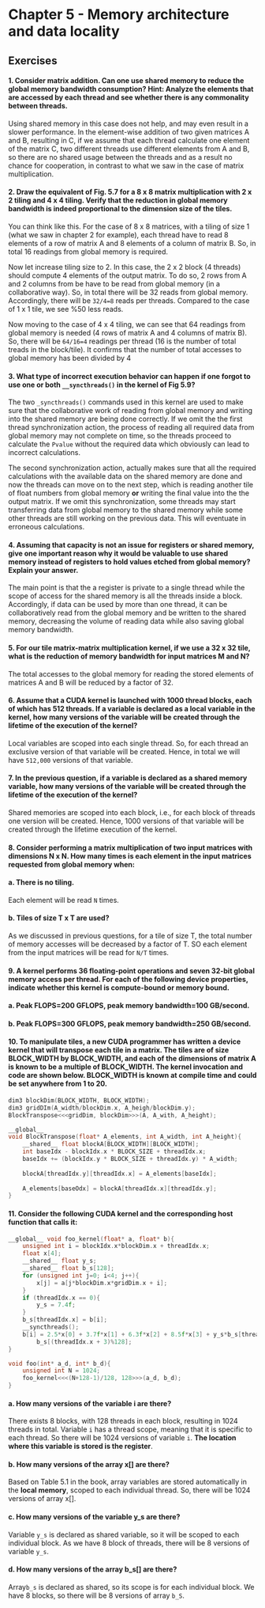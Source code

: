 # Chapter 5 - Memory architecture and data locality

## Exercises

#### 1. Consider matrix addition. Can one use shared memory to reduce the global memory bandwidth consumption? Hint: Analyze the elements that are accessed by each thread and see whether there is any commonality between threads.

Using shared memory in this case does not help, and may even result in a slower performance. In the element-wise addition of two given matrices A and B, resulting in C, if we assume that each thread calculate one element of the matrix C, two different threads use different elements from A and B, so there are no shared usage between the threads and as a result no chance for cooperation, in contrast to what we saw in the case of matrix multiplication.

#### 2. Draw the equivalent of Fig. 5.7 for a 8 x 8 matrix multiplication with 2 x 2 tiling and 4 x 4 tiling. Verify that the reduction in global memory bandwidth is indeed proportional to the dimension size of the tiles.

You can think like this. For the case of 8 x 8 matrices, with a tiling of size 1 (what we saw in chapter 2 for example), each thread have to read 8 elements of a row of matrix A and 8 elements of a column of matrix B. So, in total 16 readings from global memory is required.

Now let increase tiling size to 2. In this case, the 2 x 2 block (4 threads) should compute 4 elements of the output matrix. To do so, 2 rows from A and 2 columns from be have to be read from global memory (in a collaborative way). So, in total there will be 32 reads from global memory. Accordingly, there will be `32/4=8` reads per threads. Compared to the case of 1 x 1 tile, we see %50 less reads.

Now moving to the case of 4 x 4 tiling, we can see that 64 readings from global memory is needed (4 rows of matrix A and 4 columns of matrix B). So, there will be `64/16=4` readings per thread (16 is the number of total treads in the block/tile). It confirms that the number of total accesses to global memory has been divided by 4

#### 3. What type of incorrect execution behavior can happen if one forgot to use one or both `__syncthreads()` in the kernel of Fig 5.9?

The two `_syncthreads()` commands used in this kernel are used to make sure that the collaborative work of reading from global memory and writing into the shared memory are being done correctly. If we omit the  the first thread synchronization action, the process of reading all required data from global memory may not complete on time, so the threads proceed to calculate the `Pvalue` without the required data which obviously can lead to incorrect calculations. 

The second synchronization action, actually makes sure that all the required calculations with the available data on the shared memory are done and now the threads can move on to the next step, which is reading another tile of float numbers from global memory **or** writing the final value into the the output matrix. If we omit this synchronization, some threads may start transferring data from global memory to the shared memory while some other threads are still working on the previous data. This will eventuate in erroneous calculations.

#### 4. Assuming that capacity is not an issue for registers or shared memory, give one important reason why it would be valuable to use shared memory instead of registers to hold values etched from global memory? Explain your answer.

The main point is that the a register is private to a single thread while the scope of access for the shared memory is all the threads inside a block. Accordingly, if data can be used by more than one thread, it can be collaboratively read from the global memory and be written to the shared memory, decreasing the volume of reading data while also saving global memory bandwidth.

#### 5. For our tile matrix-matrix multiplication kernel, if we use a 32 x 32 tile, what is the reduction of memory bandwidth for input matrices M and N?

The total accesses to the global memory for reading the stored elements of matrices A and B will be reduced by a factor of 32.

#### 6. Assume that a CUDA kernel is launched with 1000 thread blocks, each of which has 512 threads. If a variable is declared as a local variable in the kernel, how many versions of the variable will be created through the lifetime of the execution of the kernel?

Local variables are scoped into each single thread. So, for each thread an exclusive version of that variable will be created. Hence, in total we will have `512,000` versions of that variable.

#### 7. In the previous question, if a variable is declared as a shared memory variable, how many versions of the variable will be created through the lifetime of the execution of the kernel?

Shared memories are scoped into each block, i.e., for each block of threads one version will be created. Hence, 1000 versions of that variable will be created through the lifetime execution of the kernel.

#### 8. Consider performing a matrix multiplication of two input matrices with dimensions N x N. How many times is each element in the input matrices requested from global memory when:

#### a. There is no tiling.

Each element will be read `N` times.

#### b. Tiles of size T x T are used?

As we discussed in previous questions, for a tile of size T, the total number of memory accesses will be decreased by a factor of T. SO each element from the input matrices will be read for `N/T` times.

#### 9. A kernel performs 36 floating-point operations and seven 32-bit global memory access per thread. For each of the following device properties, indicate whether this kernel is compute-bound or memory bound.

#### a. Peak FLOPS=200 GFLOPS, peak memory bandwidth=100 GB/second.

#### b. Peak FLOPS=300 GFLOPS, peak memory bandwidth=250 GB/second.

#### 10. To manipulate tiles, a new CUDA programmer has written a device kernel that will transpose each tile in a matrix. The tiles are of size BLOCK_WIDTH by BLOCK_WIDTH, and each of the dimensions of matrix A is known to be a multiple of BLOCK_WIDTH. The kernel invocation and code are shown below. BLOCK_WIDTH is known at compile time and could be set anywhere from 1 to 20.

```c++
dim3 blockDim(BLOCK_WIDTH, BLOCK_WIDTH);
dim3 gridDIm(A_width/blockDim.x, A_heigh/blockDim.y);
BlockTranspose<<<gridDim, blockDim>>>(A, A_with, A_height);

__global__
void BlockTranspose(float* A_elements, int A_width, int A_height){
    __shared__ float blockA[BLOCK_WIDTH][BLOCK_WIDTH];
    int baseIdx - blockIdx.x * BLOCK_SIZE + threadIdx.x;
    baseIdx += (blockIdx.y * BLOCK_SIZE + threadIdx.y) * A_width;
    
    blockA[threadIdx.y][threadIdx.x] = A_elements[baseIdx];
    
    A_elements[baseOdx] = blockA[threadIdx.x][threadIdx.y];
}
```



#### 11. Consider the following CUDA kernel and the corresponding host function that calls it:

```c++
__global__ void foo_kernel(float* a, float* b){
    unsigned int i = blockIdx.x*blockDim.x + threadIdx.x;
    float x[4];
    __shared__ float y_s;
    __shared__ float b_s[128];
    for (unsigned int j=0; i<4; j++){
        x[j] = a[j*blockDim.x*gridDim.x + i];
    }
    if (threadIdx.x == 0){
        y_s = 7.4f;
    }
    b_s[threadIdx.x] = b[i];
    __syncthreads();
    b[i] = 2.5*x[0] + 3.7f*x[1] + 6.3f*x[2] + 8.5f*x[3] + y_s*b_s[threadIdx.x] + 
        b_s[(threadIdx.x + 3)%128];
}

void foo(int* a_d, int* b_d){
    unsigned int N = 1024;
    foo_kernel<<<(N+128-1)/128, 128>>>(a_d, b_d);
}
```

#### a. How many versions of the variable i are there?

There exists 8 blocks, with 128 threads in each block, resulting in 1024 threads in total. Variable `i` has a thread scope, meaning that it is specific to each thread. So there will be 1024 versions of variable `i`. **The location where this variable is stored is the register**.

#### b. How many versions of the array x[] are there?

Based on Table 5.1 in the book, array variables are stored automatically in the **local memory**, scoped to each individual thread. So, there will be 1024 versions of array x[].

#### c. How many versions of the variable y_s are there?

Variable `y_s` is declared as shared variable, so it will be scoped to each individual block. As we have 8 block of threads, there will be 8 versions of variable `y_s`.

#### d. How many versions of the array b_s[] are there?

Array`b_s` is declared as shared, so its scope is for each individual block. We have 8 blocks, so there will be 8 versions of array `b_S`.